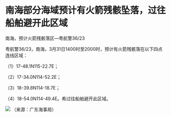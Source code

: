 # 南海部分海域预计有火箭残骸坠落，过往船舶避开此区域

南海，预计火箭残骸落区—粤航警36/23

粤航警36/23，南海，3月31日1400时至2000时，预计有火箭残骸落在以下四点连线区域：

（1）17-48.1N115-22.7E；

（2）17-34.0N114-52.2E；

（3）18-39.8N114-18.7E；

（4）18-54.0N114-49.4E。希过往船舶避开此区域。

![](https://inews.gtimg.com/news_bt/O7xa8KsR_2veKJUU6TiaQGi58ucpePl2NEYME5KvMCKbQAA/1000)
（来源：广东海事局）

